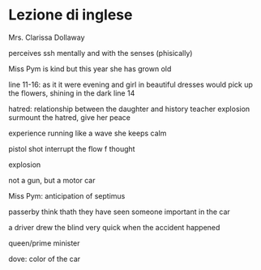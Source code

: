 # Lezione di inglese

Mrs. Clarissa Dollaway

perceives ssh mentally and with the senses (phisically)

Miss Pym is kind but this year she has grown old

line 11-16: as it it were evening and girl in beautiful dresses would pick up the flowers, shining in the dark
line 14

hatred: relationship between the daughter and history teacher
explosion surmount the hatred, give her peace

experience running like a wave 
she keeps calm

pistol shot interrupt the flow f thought

explosion

not a gun, but a motor car

Miss Pym: anticipation of septimus

passerby think thath they have seen someone important in the car

a driver drew the blind very quick when the accident happened

queen/prime minister

dove: color of the car
<!--stackedit_data:
eyJoaXN0b3J5IjpbMTQyNzA3NTUzOCw4MDM2NDQxMDQsLTIwMD
A2MzAyMTVdfQ==
-->